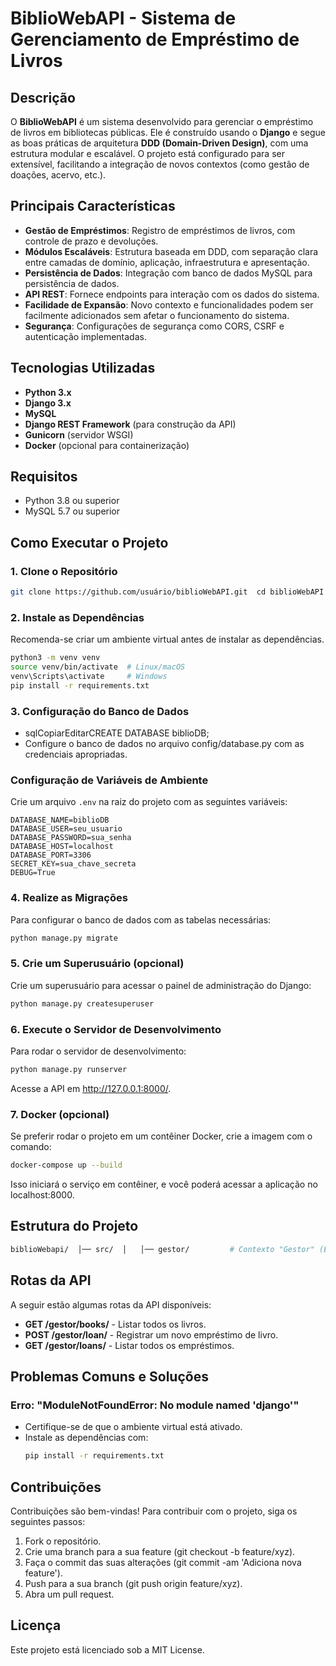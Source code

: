 # BiblioWebAPI - Sistema de Gerenciamento de Empréstimo de Livros

## Descrição

O **BiblioWebAPI** é um sistema desenvolvido para gerenciar o empréstimo de livros em bibliotecas públicas. Ele é construído usando o **Django** e segue as boas práticas de arquitetura **DDD (Domain-Driven Design)**, com uma estrutura modular e escalável. O projeto está configurado para ser extensível, facilitando a integração de novos contextos (como gestão de doações, acervo, etc.).

## Principais Características

- **Gestão de Empréstimos**: Registro de empréstimos de livros, com controle de prazo e devoluções.
- **Módulos Escaláveis**: Estrutura baseada em DDD, com separação clara entre camadas de domínio, aplicação, infraestrutura e apresentação.
- **Persistência de Dados**: Integração com banco de dados MySQL para persistência de dados.
- **API REST**: Fornece endpoints para interação com os dados do sistema.
- **Facilidade de Expansão**: Novo contexto e funcionalidades podem ser facilmente adicionados sem afetar o funcionamento do sistema.
- **Segurança**: Configurações de segurança como CORS, CSRF e autenticação implementadas.

## Tecnologias Utilizadas

- **Python 3.x**
- **Django 3.x**
- **MySQL**
- **Django REST Framework** (para construção da API)
- **Gunicorn** (servidor WSGI)
- **Docker** (opcional para containerização)

## Requisitos

- Python 3.8 ou superior
- MySQL 5.7 ou superior

## Como Executar o Projeto

### 1\. **Clone o Repositório**

```bash
git clone https://github.com/usuário/biblioWebAPI.git  cd biblioWebAPI
```

### 2\. **Instale as Dependências**

Recomenda-se criar um ambiente virtual antes de instalar as dependências.

```bash
python3 -m venv venv
source venv/bin/activate  # Linux/macOS
venv\Scripts\activate     # Windows
pip install -r requirements.txt
```

### 3\. **Configuração do Banco de Dados**

- sqlCopiarEditarCREATE DATABASE biblioDB;
- Configure o banco de dados no arquivo config/database.py com as credenciais apropriadas.

### Configuração de Variáveis de Ambiente

Crie um arquivo `.env` na raiz do projeto com as seguintes variáveis:

```env
DATABASE_NAME=biblioDB
DATABASE_USER=seu_usuario
DATABASE_PASSWORD=sua_senha
DATABASE_HOST=localhost
DATABASE_PORT=3306
SECRET_KEY=sua_chave_secreta
DEBUG=True
```

### 4\. **Realize as Migrações**

Para configurar o banco de dados com as tabelas necessárias:

```bash
python manage.py migrate
```

### 5\. **Crie um Superusuário (opcional)**

Crie um superusuário para acessar o painel de administração do Django:

```bash
python manage.py createsuperuser
```

### 6\. **Execute o Servidor de Desenvolvimento**

Para rodar o servidor de desenvolvimento:

```bash
python manage.py runserver
```

Acesse a API em http://127.0.0.1:8000/.

### 7\. **Docker (opcional)**

Se preferir rodar o projeto em um contêiner Docker, crie a imagem com o comando:

```bash
docker-compose up --build
```

Isso iniciará o serviço em contêiner, e você poderá acessar a aplicação no localhost:8000.

## Estrutura do Projeto

```bash
biblioWebapi/  │── src/  │   │── gestor/         # Contexto "Gestor" (Empréstimos)  │   │   │── domain/     # Entidades e regras de negócio  │   │   │── application/ # Casos de uso  │   │   │── infrastructure/ # Integração com banco, APIs externas  │   │   │── presentation/ # Controllers, Views, Serializers  │── config/             # Configurações gerais do projeto (Banco de dados, segurança)  │── manage.py           # CLI do Django  │── requirements.txt    # Dependências do projeto
```

## Rotas da API

A seguir estão algumas rotas da API disponíveis:

- **GET /gestor/books/** - Listar todos os livros.
- **POST /gestor/loan/** - Registrar um novo empréstimo de livro.
- **GET /gestor/loans/** - Listar todos os empréstimos.

## Problemas Comuns e Soluções

### Erro: "ModuleNotFoundError: No module named 'django'"

- Certifique-se de que o ambiente virtual está ativado.
- Instale as dependências com:
  ```bash
  pip install -r requirements.txt
  ```

## Contribuições

Contribuições são bem-vindas! Para contribuir com o projeto, siga os seguintes passos:

1.  Fork o repositório.
2.  Crie uma branch para a sua feature (git checkout -b feature/xyz).
3.  Faça o commit das suas alterações (git commit -am 'Adiciona nova feature').
4.  Push para a sua branch (git push origin feature/xyz).
5.  Abra um pull request.

## Licença

Este projeto está licenciado sob a MIT License.
